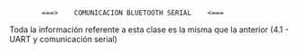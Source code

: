             ===>    COMUNICACIÓN BLUETOOTH SERIAL    <===

Toda la información referente a esta clase es la misma que la anterior (4.1 - UART y comunicación serial)